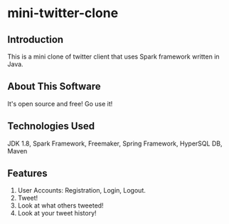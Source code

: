 # mini-twitter-clone
## Introduction
This is a mini clone of twitter client that uses Spark framework written in Java. 

## About This Software
It's open source and free! Go use it!

## Technologies Used
JDK 1.8, Spark Framework, Freemaker, Spring Framework, HyperSQL DB, Maven

## Features
1. User Accounts: Registration, Login, Logout.
2. Tweet!
3. Look at what others tweeted!
4. Look at your tweet history!
